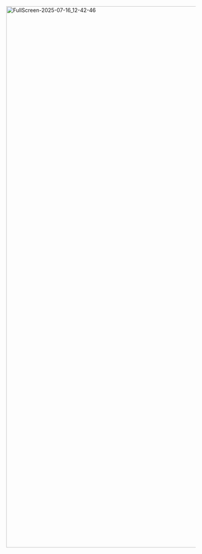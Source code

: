 <img width="3440" height="1440" alt="FullScreen-2025-07-16_12-42-46" src="https://github.com/user-attachments/assets/dc2df039-762d-4755-ac96-7bbf84b1d266" />
